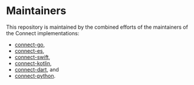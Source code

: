 # Maintainers

This repository is maintained by the combined efforts of the maintainers of the
Connect implementations:

- [connect-go][go],
- [connect-es][es],
- [connect-swift][swift],
- [connect-kotlin][kotlin],
- [connect-dart][dart], and
- [connect-python][python].

[go]: https://github.com/connectrpc/connect-go/blob/main/MAINTAINERS.md
[es]: https://github.com/connectrpc/connect-es/blob/main/MAINTAINERS.md
[swift]: https://github.com/connectrpc/connect-swift/blob/main/MAINTAINERS.md
[kotlin]: https://github.com/connectrpc/connect-kotlin/blob/main/MAINTAINERS.md
[dart]: https://github.com/connectrpc/connect-dart/blob/main/MAINTAINERS.md
[python]: https://github.com/connectrpc/connect-python/blob/main/MAINTAINERS.md
